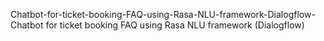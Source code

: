 Chatbot-for-ticket-booking-FAQ-using-Rasa-NLU-framework-Dialogflow-
Chatbot for ticket booking  FAQ using Rasa NLU  framework  (Dialogflow)
